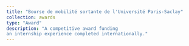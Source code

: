 ```yaml
---
title: "Bourse de mobilité sortante de l'Université Paris-Saclay"
collection: awards
type: "Award"
description: "A competitive award funding
an internship experience completed internationally."
---
```

